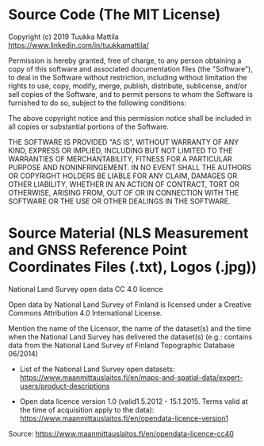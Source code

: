 # Source Code (The MIT License)

Copyright (c) 2019 Tuukka Mattila https://www.linkedin.com/in/tuukkamattila/

Permission is hereby granted, free of charge, to any person obtaining
a copy of this software and associated documentation files (the
"Software"), to deal in the Software without restriction, including
without limitation the rights to use, copy, modify, merge, publish,
distribute, sublicense, and/or sell copies of the Software, and to
permit persons to whom the Software is furnished to do so, subject to
the following conditions:

The above copyright notice and this permission notice shall be included
in all copies or substantial portions of the Software.

THE SOFTWARE IS PROVIDED "AS IS", WITHOUT WARRANTY OF ANY KIND,
EXPRESS OR IMPLIED, INCLUDING BUT NOT LIMITED TO THE WARRANTIES OF
MERCHANTABILITY, FITNESS FOR A PARTICULAR PURPOSE AND NONINFRINGEMENT.
IN NO EVENT SHALL THE AUTHORS OR COPYRIGHT HOLDERS BE LIABLE FOR ANY
CLAIM, DAMAGES OR OTHER LIABILITY, WHETHER IN AN ACTION OF CONTRACT,
TORT OR OTHERWISE, ARISING FROM, OUT OF OR IN CONNECTION WITH THE
SOFTWARE OR THE USE OR OTHER DEALINGS IN THE SOFTWARE.

# Source Material (NLS Measurement and GNSS Reference Point Coordinates Files (.txt), Logos (.jpg))

National Land Survey open data CC 4.0 licence

Open data by National Land Survey of Finland is licensed under a Creative Commons Attribution 4.0 International License.

Mention the name of the Licensor, the name of the dataset(s) and the time when the National Land Survey has delivered the dataset(s) (e.g.: contains data from the National Land Survey of Finland Topographic Database 06/2014)

* List of the National Land Survey open datasets: https://www.maanmittauslaitos.fi/en/maps-and-spatial-data/expert-users/product-descriptions

* Open data licence version 1.0 (valid1.5.2012 - 15.1.2015. Terms valid at the time of acquisition apply to the data): https://www.maanmittauslaitos.fi/en/opendata-licence-version1

Source: https://www.maanmittauslaitos.fi/en/opendata-licence-cc40
